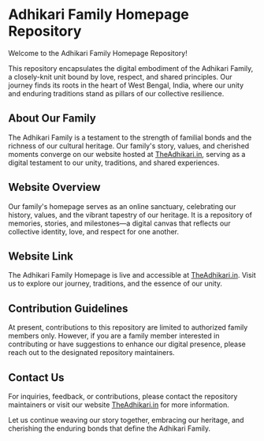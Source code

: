 # Adhikari Family Homepage Repository

Welcome to the Adhikari Family Homepage Repository!

This repository encapsulates the digital embodiment of the Adhikari Family, a closely-knit unit bound by love, respect, and shared principles. Our journey finds its roots in the heart of West Bengal, India, where our unity and enduring traditions stand as pillars of our collective resilience.

## About Our Family

The Adhikari Family is a testament to the strength of familial bonds and the richness of our cultural heritage. Our family's story, values, and cherished moments converge on our website hosted at [TheAdhikari.in](https://www.theadhikari.in/), serving as a digital testament to our unity, traditions, and shared experiences.

## Website Overview

Our family's homepage serves as an online sanctuary, celebrating our history, values, and the vibrant tapestry of our heritage. It is a repository of memories, stories, and milestones—a digital canvas that reflects our collective identity, love, and respect for one another.

## Website Link

The Adhikari Family Homepage is live and accessible at [TheAdhikari.in](https://www.theadhikari.in/). Visit us to explore our journey, traditions, and the essence of our unity.

## Contribution Guidelines

At present, contributions to this repository are limited to authorized family members only. However, if you are a family member interested in contributing or have suggestions to enhance our digital presence, please reach out to the designated repository maintainers.

## Contact Us

For inquiries, feedback, or contributions, please contact the repository maintainers or visit our website [TheAdhikari.in](https://www.theadhikari.in/) for more information.

Let us continue weaving our story together, embracing our heritage, and cherishing the enduring bonds that define the Adhikari Family.
